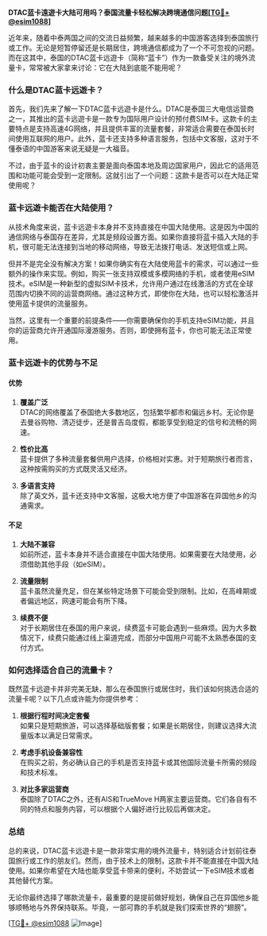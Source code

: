 **DTAC蓝卡遠遊卡大陆可用吗？泰国流量卡轻松解决跨境通信问题[[TG💪+ @esim1088](https://t.me/s/esim1088)]**

近年来，随着中泰两国之间的交流日益频繁，越来越多的中国游客选择到泰国旅行或工作。无论是短暂停留还是长期居住，跨境通信都成为了一个不可忽视的问题。而在这其中，泰国的DTAC蓝卡远遊卡（简称“蓝卡”）作为一款备受关注的境外流量卡，常常被大家拿来讨论：它在大陆到底能不能用呢？

### **什么是DTAC蓝卡远遊卡？**

首先，我们先来了解一下DTAC蓝卡远遊卡是什么。DTAC是泰国三大电信运营商之一，其推出的蓝卡远遊卡是一款专为国际用户设计的预付费SIM卡。这款卡的主要特点是支持高速4G网络，并且提供丰富的流量套餐，非常适合需要在泰国长时间使用互联网的用户。此外，蓝卡还支持多种语言服务，包括中文客服，这对于不懂泰语的中国游客来说无疑是一大福音。

不过，由于蓝卡的设计初衷主要是面向泰国本地及周边国家用户，因此它的适用范围和功能可能会受到一定限制。这就引出了一个问题：这款卡是否可以在大陆正常使用呢？

### **蓝卡远遊卡能否在大陆使用？**

从技术角度来说，蓝卡远遊卡本身并不支持直接在中国大陆使用。这是因为中国的通信网络与泰国存在差异，尤其是频段设置方面。如果你直接将蓝卡插入大陆的手机，很可能无法连接到当地的移动网络，导致无法拨打电话、发送短信或上网。

但并不是完全没有解决方案！如果你确实有在大陆使用蓝卡的需求，可以通过一些额外的操作来实现。例如，购买一张支持双模或多模网络的手机，或者使用eSIM技术。eSIM是一种新型的虚拟SIM卡技术，允许用户通过在线激活的方式在全球范围内切换不同的运营商网络。通过这种方式，即使你在大陆，也可以轻松激活并使用蓝卡提供的流量服务。

当然，这里有一个重要的前提条件——你需要确保你的手机支持eSIM功能，并且你的运营商允许开通国际漫游服务。否则，即使拥有蓝卡，你也可能无法正常使用。

### **蓝卡远遊卡的优势与不足**

#### **优势**

1. **覆盖广泛**  
   DTAC的网络覆盖了泰国绝大多数地区，包括繁华都市和偏远乡村。无论你是去曼谷购物、清迈徒步，还是普吉岛度假，都能享受到稳定的信号和流畅的网速。

2. **性价比高**  
   蓝卡提供了多种流量套餐供用户选择，价格相对实惠。对于短期旅行者而言，这种按需购买的方式既灵活又经济。

3. **多语言支持**  
   除了英文外，蓝卡还支持中文客服，这极大地方便了中国游客在异国他乡的沟通需求。

#### **不足**

1. **大陆不兼容**  
   如前所述，蓝卡本身并不适合直接在中国大陆使用。如果需要在大陆使用，必须借助其他手段（如eSIM）。

2. **流量限制**  
   蓝卡虽然流量充足，但在某些特定场景下可能会受到限制。比如，在高峰期或者偏远地区，网速可能会有所下降。

3. **续费不便**  
   对于长期居住在泰国的用户来说，续费蓝卡可能会遇到一些麻烦。因为大多数情况下，续费只能通过线上渠道完成，而部分中国用户可能不太熟悉泰国的支付方式。

### **如何选择适合自己的流量卡？**

既然蓝卡远遊卡并非完美无缺，那么在泰国旅行或居住时，我们该如何挑选合适的流量卡呢？以下几点或许能为你提供参考：

1. **根据行程时间决定套餐**  
   如果只是短期旅游，可以选择基础版套餐；如果是长期居住，则建议选择大流量版本以满足日常需求。

2. **考虑手机设备兼容性**  
   在购买之前，务必确认自己的手机是否支持蓝卡或其他国际流量卡所需的频段和技术标准。

3. **对比多家运营商**  
   泰国除了DTAC之外，还有AIS和TrueMove H两家主要运营商。它们各自有不同的特点和服务内容，可以根据个人偏好进行比较后再做决定。

### **总结**

总的来说，DTAC蓝卡远遊卡是一款非常实用的境外流量卡，特别适合计划前往泰国旅行或工作的朋友们。然而，由于技术上的限制，这款卡并不能直接在中国大陆使用。如果你希望在大陆也能享受蓝卡带来的便利，不妨尝试一下eSIM技术或者其他替代方案。

无论你最终选择了哪款流量卡，最重要的是提前做好规划，确保自己在异国他乡能够顺畅地与外界保持联系。毕竟，一部可靠的手机就是我们探索世界的“翅膀”。

[[TG💪+ @esim1088](https://t.me/s/esim1088) ![Image](https://i.postimg.cc/4NQfJmqS/Snipaste-2025-05-13-00-14-12.png)]